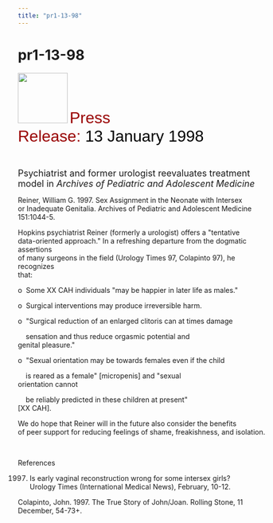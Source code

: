 ```yaml
---
title: "pr1-13-98"
---
```


# pr1-13-98

  
<IMG SRC="/img/logo100.gif" HEIGHT="101" WIDTH="100" /> <FONT FACE="Arial,Helvetica"><FONT SIZE="+3"><FONT COLOR="#990000">Press<br />Release: </FONT><FONT COLOR="#000000">13 January 1998</FONT></FONT></FONT>  
  
  
&nbsp;  
  


<FONT SIZE="+1">Psychiatrist and former urologist reevaluates treatment<br />model in <I>Archives of Pediatric and Adolescent Medicine</I></FONT>  
  


Reiner, William G. 1997. Sex Assignment in the Neonate with Intersex  
or Inadequate Genitalia. Archives of Pediatric and Adolescent Medicine  
151:1044-5.  
  


Hopkins psychiatrist Reiner (formerly a urologist) offers a "tentative  
data-oriented approach." In a refreshing departure from the dogmatic assertions  
of many surgeons in the field (Urology Times 97, Colapinto 97), he recognizes  
that:  
  


o&nbsp; Some XX CAH individuals "may be happier in later life as males."  
  


o&nbsp; Surgical interventions may produce irreversible harm.  
  


o&nbsp; "Surgical reduction of an enlarged clitoris can at times damage  
  
&nbsp;&nbsp;&nbsp; sensation and thus reduce orgasmic potential and  
genital pleasure."  
  


o&nbsp; "Sexual orientation may be towards females even if the child  
  
&nbsp;&nbsp;&nbsp; is reared as a female" [micropenis] and "sexual  
orientation cannot  
  
&nbsp;&nbsp;&nbsp; be reliably predicted in these children at present"  
[XX CAH].  
  


We do hope that Reiner will in the future also consider the benefits  
of peer support for reducing feelings of shame, freakishness, and isolation.  
  
&nbsp;  
  


References  
  


1997. Is early vaginal reconstruction wrong for some intersex girls?  
Urology Times (International Medical News), February, 10-12.  
  


Colapinto, John. 1997. The True Story of John/Joan. Rolling Stone, 11  
December, 54-73+.  
  
&nbsp;  
  
&nbsp;  
  
&nbsp;  
  
&nbsp;
